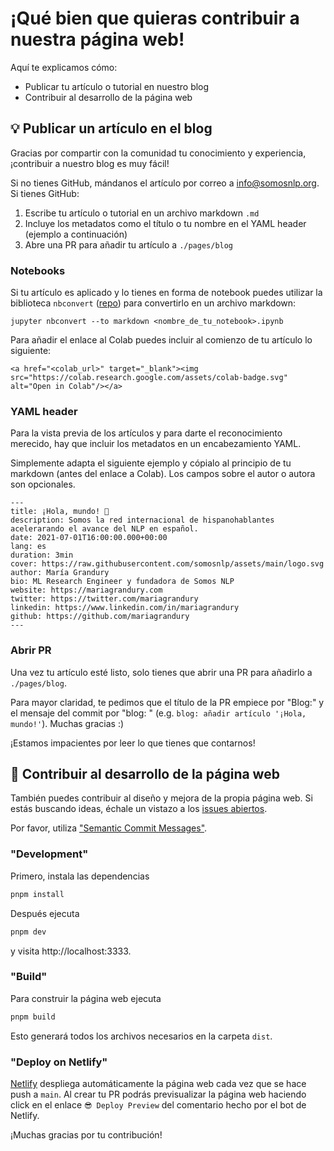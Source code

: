 # ¡Qué bien que quieras contribuir a nuestra página web!

Aquí te explicamos cómo:
- Publicar tu artículo o tutorial en nuestro blog
- Contribuir al desarrollo de la página web 

## 💡 Publicar un artículo en el blog

Gracias por compartir con la comunidad tu conocimiento y experiencia, ¡contribuir a nuestro blog es muy fácil!

Si no tienes GitHub, mándanos el artículo por correo a info@somosnlp.org. Si tienes GitHub:

1. Escribe tu artículo o tutorial en un archivo markdown `.md`
2. Incluye los metadatos como el título o tu nombre en el YAML header (ejemplo a continuación)
3. Abre una PR para añadir tu artículo a `./pages/blog`

### Notebooks

Si tu artículo es aplicado y lo tienes en forma de notebook puedes utilizar la biblioteca `nbconvert` ([repo](https://github.com/jupyter/nbconvert)) para convertirlo en un archivo markdown:
```
jupyter nbconvert --to markdown <nombre_de_tu_notebook>.ipynb 
```

Para añadir el enlace al Colab puedes incluir al comienzo de tu artículo lo siguiente:
```
<a href="<colab_url>" target="_blank"><img src="https://colab.research.google.com/assets/colab-badge.svg" alt="Open in Colab"/></a>
```

### YAML header

Para la vista previa de los artículos y para darte el reconocimiento merecido, hay que incluir los metadatos en un encabezamiento YAML.

Simplemente adapta el siguiente ejemplo y cópialo al principio de tu markdown (antes del enlace a Colab). Los campos sobre el autor o autora son opcionales.
```
---
title: ¡Hola, mundo! 🤗
description: Somos la red internacional de hispanohablantes acelerarando el avance del NLP en español.
date: 2021-07-01T16:00:00.000+00:00
lang: es
duration: 3min
cover: https://raw.githubusercontent.com/somosnlp/assets/main/logo.svg
author: María Grandury
bio: ML Research Engineer y fundadora de Somos NLP
website: https://mariagrandury.com
twitter: https://twitter.com/mariagrandury
linkedin: https://www.linkedin.com/in/mariagrandury
github: https://github.com/mariagrandury
---
```

### Abrir PR

Una vez tu artículo esté listo, solo tienes que abrir una PR para añadirlo a `./pages/blog`.

Para mayor claridad, te pedimos que el título de la PR empiece por "Blog:" y el mensaje del commit por "blog: " (e.g. `blog: añadir artículo '¡Hola, mundo!'`).
Muchas gracias :)

¡Estamos impacientes por leer lo que tienes que contarnos!


## 🚀 Contribuir al desarrollo de la página web

También puedes contribuir al diseño y mejora de la propia página web. Si estás buscando ideas, échale un vistazo a los [issues abiertos](https://github.com/somosnlp/somosnlp.org/issues).

Por favor, utiliza ["Semantic Commit Messages"](https://gist.github.com/joshbuchea/6f47e86d2510bce28f8e7f42ae84c716).

### "Development"

Primero, instala las dependencias
```bash
pnpm install
```

Después ejecuta
```bash
pnpm dev
```
y visita http://localhost:3333.

### "Build"

Para construir la página web ejecuta
```bash
pnpm build
```
Esto generará todos los archivos necesarios en la carpeta `dist`.


### "Deploy on Netlify"

[Netlify](https://app.netlify.com/start) despliega automáticamente la página web cada vez que se hace push a `main`.
Al crear tu PR podrás previsualizar la página web haciendo click en el enlace `😎 Deploy Preview` del comentario hecho por el bot de Netlify.

¡Muchas gracias por tu contribución!
